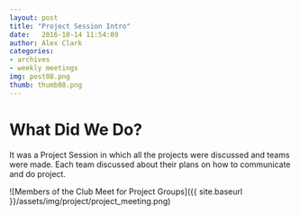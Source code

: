 ```yaml
---
layout: post
title: "Project Session Intro"
date: 	2016-10-14 11:54:09
author: Alex Clark
categories:
- archives
- weekly meetings
img: post08.png
thumb: thumb08.png
---
```


# What Did We Do?

It was a Project Session in which all the projects were discussed and teams were made. Each team discussed about their plans on how to communicate and do project.

![Members of the Club Meet for Project Groups]({{ site.baseurl }}/assets/img/project/project_meeting.png)

[hampden]: https://github.com/jekyll/jekyll